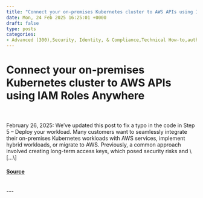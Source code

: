 ```yaml
---
title: "Connect your on-premises Kubernetes cluster to AWS APIs using IAM Roles Anywhere"
date: Mon, 24 Feb 2025 16:25:01 +0000
draft: false
type: posts
categories: 
- Advanced (300),Security, Identity, & Compliance,Technical How-to,authentication,authorization,EKS,IAM,IAM Roles Anywhere,Identity,Security,Security Blog,Security token service,X.509 certificate
---
```

# Connect your on-premises Kubernetes cluster to AWS APIs using IAM Roles Anywhere

<br/>

<br/>
February 26, 2025: We’ve updated this post to fix a typo in the code in Step 5 – Deploy your workload. Many customers want to seamlessly integrate their on-premises Kubernetes workloads with AWS services, implement hybrid workloads, or migrate to AWS. Previously, a common approach involved creating long-term access keys, which posed security risks and \[…\]

#### [Source](https://aws.amazon.com/blogs/security/connect-your-on-premises-kubernetes-cluster-to-aws-apis-using-iam-roles-anywhere/)

<br/>
---
